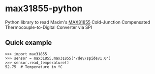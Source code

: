 max31855-python
===============

Python library to read Maxim's [MAX31855](http://www.maximintegrated.com/datasheet/index.mvp/id/7273) Cold-Junction Compensated Thermocouple-to-Digital Converter via SPI


Quick example
------------

    >>> import max31855
    >>> sensor = max31855.max31855('/dev/spidev1.0')
    >>> sensor.read_temperature()
    52.75  # Temperature in ºC
    
    


